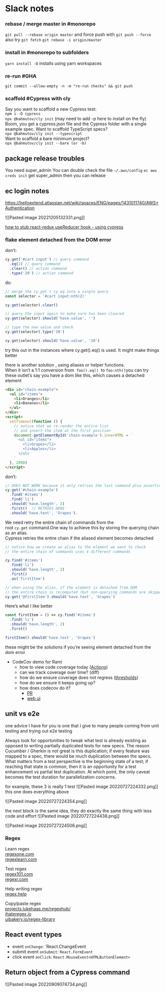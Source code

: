 # Slack notes
### rebase / merge master in #monorepo
`git pull --rebase origin master` and force push with `git push --force` 
also try
`git fetch`
`git rebase -i origin/master`


### install in #monorepo to subfolders
`yarn install -D`  installs using yarn workspaces

### re-run #GHA
`git commit --allow-empty -n -m "re-run checks" && git push`

### scaffold #Cypress with cly
Say you want to scaffold a new Cypress test:  
`npm i -D cypress`  
`npx @bahmutov/cly init` (may need to add -p here to install on the fly)  
Boom, you get a cypress.json file and the Cypress folder with a single example spec. 
Want to scaffold TypeScript specs?  
`npx @bahmutov/cly init --typescript`  
Want to scaffold a bare minimum project?  
`npx @bahmutov/cly init --bare (or -b)`

## package release troubles
You need super_admin
You can double check the file `~/.aws/config`
`ec aws creds init`
get super_admin
then you can release

## ec login notes
https://helloextend.atlassian.net/wiki/spaces/ENG/pages/1431011740/AWS+Authentication


![[Pasted image 20221205132331.png]]


[how to stub react-redux useReducer hook - using cypress](https://stackoverflow.com/questions/66151947/how-to-stub-react-redux-usereducer-hook-using-cypress)

### flake element detached from the DOM error
don’t:  
```js 
cy.get('#cart input') // query command
  .eq(2) // query command
  .clear() // action command
  .type('20') // action command
```

do:  

```js
// merge the cy.get + cy.eq into a single query
const selector = '#cart input:nth(2)'

cy.get(selector).clear()

// query the input again to make sure has been cleared
cy.get(selector).should('have.value', '')

// type the new value and check
cy.get(selector).type('20')

cy.get(selector).should('have.value', '20')

```

try this out in the instances where cy.get().eq() is used. It might make things better


there is another solution , using aliases or helper functions.  
When it isn’t a 1:1 conversion from  `foo().eq()`  to `foo:nth()`you can try these outlet’s say you have a dom like this, which causes a detached element

```html
<div id="chain-example">
  <ul id="items">
    <li>Oranges</li>
    <li>Bananas</li>
  </ul>
</div>
<script>
  setTimeout(function () {
    // notice that we re-render the entire list
    // and insert the item at the first position
    document.getElementById('chain-example').innerHTML = `
      <ul id="items">
        <li>Grapes</li>
        <li>Apples</li>
      </ul>
    `
  }, 2000)
</script>
```

don’t:

```js
// DOES NOT WORK because it only retries the last command plus assertion
cy.get('#chain-example')
  .find('#items')
  .find('li')
  .should('have.length', 2)
  .first()  // RETRIES HERE 
  .should('have.text', 'Grapes'). 
```

We need retry the entire chain of commands from the root `cy.get` command.One way to achieve this by storing the querying chain as an alias.  
Cypress retries the entire chain if the aliased element becomes detached

```js
// notice how we create an alias to the element we want to check
// the entire chain of commands uses 4 different commands

cy.find('#items')
  .find('li')
  .should('have.length', 2)
  .first()
  .as('firstItem')

// when using the alias, if the element is detached from DOM
// the entire chain is recomputed (but non-querying commands are skipped)
cy.get('@firstItem').should('have.text', 'Grapes')
```

Here’s what I like better  

```js
const firstItem = () => cy.find('#items')
  .find('li')
  .should('have.length', 2)
  .first()

firstItem().should('have.text', 'Grapes')

```



these might be the solutions if you’re seeing element detached from the dom error

-   CodeCov demo for Rami
    -   how to view code coverage today ([Actions](https://github.com/helloextend/node-core/runs/7544057063?check_suite_focus=true))
    -   can we track coverage over time? (diff)
    -   how do we ensure coverage does not regress ([thresholds](https://github.com/helloextend/node-core/blob/master/services/contracts/jest.config.js))
    -   how do we ensure it keeps going up?
    -   how does codecov do it?
        -   [PR](https://github.com/muratkeremozcan/react-hooks-in-action-with-cypress/pull/193)
        -   [web ui](https://app.codecov.io/gh)


## unit vs e2e
one advice I have for you is one that I give to many people coming from unit testing and trying out e2e testing


Always look for opportunities to tweak what test is already existing as opposed to writing partially duplicated tests for new specs. The reason Cucumber / Gherkin is not great is this duplication; if every feature was mapped to a spec, there would be much duplication between the specs. What matters from a test perspective is the beginning state of a test; if reaching that state is common, then it is an opportunity for a test enhancement vs partial test duplication. At which point, the only caveat becomes the test duration for parallelization concerns.


for example, these 3 is really 1 test
![[Pasted image 20220727224332.png]]
this one does everything above

![[Pasted image 20220727224354.png]]

the next block is the same idea, they do exactly the same thing with less code and effort
![[Pasted image 20220727224438.png]]


![[Pasted image 20220727224506.png]]





### Regex
Learn regex  
[regexone.com](http://regexone.com/)  
[regexlearn.com](http://regexlearn.com/)

Test regex  
[regex101.com](http://regex101.com/)  
[regexr.com](http://regexr.com/)

Help writing regex  
[regex.help](http://regex.help/)

Copy/paste regex  
[projects.lukehaas.me/regexhub/](http://projects.lukehaas.me/regexhub/)  
[ihateregex.io](http://ihateregex.io/)  
[uibakery.io/regex-library](http://uibakery.io/regex-library)


## React event types
-   event  `onChange`: `React.ChangeEvent<HTMLInputElement> 
-   submit event `onSubmit`: `React.FormEvent`
-   click event  `onClick`: `React.MouseEvent<HTMLButtonElement>`


## Return object from a Cypress command
![[Pasted image 20220909074734.png]]